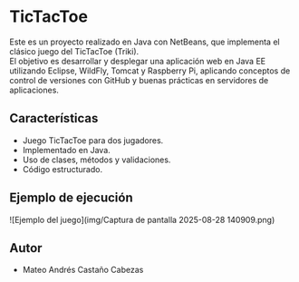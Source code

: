 # TicTacToe

Este es un proyecto realizado en Java con NetBeans, que implementa el clásico juego del TicTacToe (Triki).  
El objetivo es desarrollar y desplegar una aplicación web en Java EE utilizando Eclipse, WildFly, Tomcat y Raspberry Pi, aplicando conceptos de control de versiones con GitHub y buenas prácticas en servidores de aplicaciones.



## Características
- Juego TicTacToe para dos jugadores.
- Implementado en Java.
- Uso de clases, métodos y validaciones.
- Código estructurado.




##  Ejemplo de ejecución

![Ejemplo del juego](img/Captura de pantalla 2025-08-28 140909.png)



##  Autor
- Mateo Andrés Castaño Cabezas
